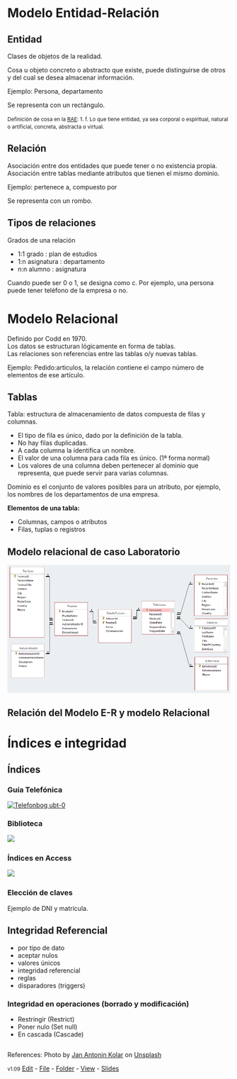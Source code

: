 # Modelo Entidad-Relación

## Entidad
Clases de objetos de la realidad.

Cosa u objeto concreto o abstracto que existe, puede distinguirse de otros y del cual se desea almacenar información.

Ejemplo: Persona, departamento

Se representa con un rectángulo.

<small>Definición de cosa en la [RAE](https://dle.rae.es/cosa): 1. f. Lo que tiene entidad, ya sea corporal o espiritual, natural o artificial, concreta, abstracta o virtual.</small>

## Relación
Asociación entre dos entidades que puede tener o no existencia propia.
Asociación entre tablas mediante atributos que tienen el mismo dominio. 

Ejemplo: pertenece a, compuesto por

Se representa con un rombo.

## Tipos de relaciones

Grados de una relación
- 1:1 grado : plan de estudios
- 1:n asignatura : departamento
- n:n alumno : asignatura

Cuando puede ser 0 o 1, se designa como c. Por ejemplo, una persona puede tener teléfono de la empresa o no.

# Modelo Relacional
Definido por Codd en 1970.   
Los datos se estructuran lógicamente en forma de tablas.  
Las relaciones son referencias entre las tablas o/y nuevas tablas.  

Ejemplo: Pedido:articulos, la relación contiene el campo número de elementos de ese artículo.

## Tablas
Tabla: estructura de almacenamiento de datos compuesta de filas y columnas.

- El tipo de fila es único, dado por la definición de la tabla.
- No hay filas duplicadas.
- A cada columna la identifica un nombre.
- El valor de una columna para cada fila es único. (1ª forma normal)
- Los valores de una columna deben pertenecer al dominio que representa, que puede servir para varias columnas.

Dominio es el conjunto de valores posibles para un atributo, por ejemplo, los nombres de los departamentos de una empresa.

**Elementos de una tabla:**  
- Columnas, campos o atributos  
- Filas, tuplas o registros

## Modelo relacional de caso Laboratorio
![](images/LaboratorioRelacional.png)

## Relación del Modelo E-R y modelo Relacional

# Índices e integridad 

## Índices

### Guía Telefónica

<a title="© 2010 by Tomasz Sienicki [user: tsca, mail: tomasz.sienicki at gmail.com] / CC BY (https://creativecommons.org/licenses/by/3.0)" href="https://commons.wikimedia.org/wiki/File:Telefonbog_ubt-0.JPG"><img width="512" alt="Telefonbog ubt-0" src="https://upload.wikimedia.org/wikipedia/commons/6/6a/Telefonbog_ubt-0.JPG"></a>

### Biblioteca
![](http://www.nicolasserrano.com/tools/images/ADSI/jan-antonin-kolar-lRoX0shwjUQ-unsplash_1920.jpg)

### Índices en Access
![](http://www.nicolasserrano.com/tools/images/ADSI/AccessIndexes.png)

### Elección de claves
Ejemplo de DNI y matrícula.

## Integridad Referencial  
- por tipo de dato
- aceptar nulos
- valores únicos
- integridad referencial
- reglas
- disparadores (triggers)

### Integridad en operaciones (borrado y modificación)
- Restringir (Restrict)
- Poner nulo (Set null)
- En cascada (Cascade)



##
References:
<span>Photo by <a href="https://unsplash.com/@jankolar?utm_source=unsplash&amp;utm_medium=referral&amp;utm_content=creditCopyText">Jan Antonin Kolar</a> on <a href="https://unsplash.com/collections/68813970/information?utm_source=unsplash&amp;utm_medium=referral&amp;utm_content=creditCopyText">Unsplash</a></span>

<small>v1.09</small> [Edit](https://github.com/nicolasserrano/CS/edit/master/ADSI/ModeloER.md) - [File](https://github.com/nicolasserrano/CS/tree/master/ADSI/ModeloER.md) - [Folder](https://github.com/nicolasserrano/CS/tree/master/ADSI) - [View](https://nicolasserrano.github.io/CS/ADSI/ModeloER) - [Slides](https://www.nicolasserrano.com/r?https://www.nicolasserrano.com/CS/ADSI/ModeloER.md?breakTitlesWith#1)

